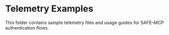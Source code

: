 # Telemetry Examples

This folder contains sample telemetry files and usage guides for SAFE-MCP authentication flows.
